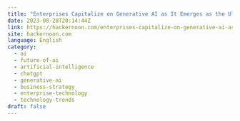 ```yaml
---
title: "Enterprises Capitalize on Generative AI as It Emerges as the Ultimate Revenue Generator"
date: 2023-08-28T20:14:44Z
link: https://hackernoon.com/enterprises-capitalize-on-generative-ai-as-it-emerges-as-the-ultimate-revenue-generator?source=rss&utm_medium=RSS&utm_source=news.12bit.vn
site: hackernoon.com
language: English
category:
  - ai
  - future-of-ai
  - artificial-intelligence
  - chatgpt
  - generative-ai
  - business-strategy
  - enterprise-technology
  - technology-trends
draft: false
---
```

